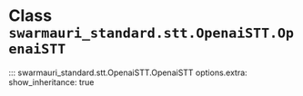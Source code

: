 # Class `swarmauri_standard.stt.OpenaiSTT.OpenaiSTT`

::: swarmauri_standard.stt.OpenaiSTT.OpenaiSTT
    options.extra:
      show_inheritance: true

